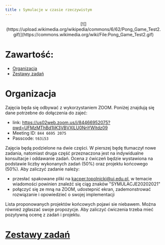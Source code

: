 ```yaml
---
title : Symulacje w czasie rzeczywistym
---
```


<center>
[![](https://upload.wikimedia.org/wikipedia/commons/6/62/Pong_Game_Test2.gif)](https://commons.wikimedia.org/wiki/File:Pong_Game_Test2.gif)
</center>



# Zawartość:

* [Organizacja](#organizacja)
* [Zestawy zadań](./000000pl_inv.html)



# Organizacja

Zajęcia będa się odbywać z wykorzystaniem ZOOM. Poniżej znajdują się dane potrzebne do dołączenia
do zajeć:

- link: <https://us02web.zoom.us/j/84466952075?pwd=UFMzMThBd1liK3VBVXlLU0NnYWltdz09>
- Meeting ID: `844 6695 2075`
- Passcode: `t63i53`

Zajęcia będą podzielone na dwie części. W pierszej będę tłumaczył nowe zadania, natomiast druga część
przeznaczona jest na indywidualne konsultacje i oddawanie zadań.
Ocena z ćwiczeń będzie wystawiona na podstawie liczby wykonanych zadań (50%) oraz projektu końcowego (50%). 
Aby zaliczyć zadanie należy:

- przesłać spakowane pliki na <kacper.topolnicki@uj.edu.pl>, w temacie wiadomości powinien znaleźć się ciąg znaków "SYMULACJE20202021"
- połączyć się ze mną na ZOOM, udostepnić ekran, zademonstrować rozwiązanie i opowiedzieć o swojej implementacji

Lista proponowanych projektów końcowych pojawi sie niebawem. Można również zgłaszać swoje propozycje. Aby zaliczyć 
ćwiczenia trzeba mieć pozytywną ocenę z zadań i projektu.


# [Zestawy zadań](./000000pl_inv.html)


